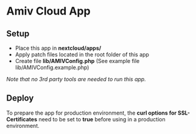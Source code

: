 # Amiv Cloud App

## Setup

* Place this app in **nextcloud/apps/**
* Apply patch files located in the root folder of this app
* Create file **lib/AMIVConfig.php** (See example file lib/AMIVConfig.example.php)

*Note that no 3rd party tools are needed to run this app.*

## Deploy

To prepare the app for production environment, the **curl options for SSL-Certificates** need to be set to **true** before using in a production environment.
